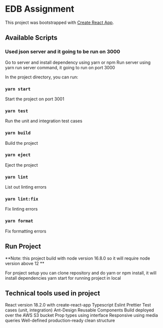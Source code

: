 # EDB Assignment

This project was bootstrapped with [Create React App](https://github.com/facebook/create-react-app).

## Available Scripts

###  Used json server and it going to be run on 3000 
Go to server and install dependency using yarn or npm 
Run server using yarn run server command, it going to run on port 3000

In the project directory, you can run:

### `yarn start`
Start the project on port 3001
### `yarn test`
Run the unit and integration test cases
### `yarn build`
Build the project
### `yarn eject`
Eject the project
### `yarn lint`
List out linting errors
### `yarn lint:fix`
Fix linting errors
### `yarn format`
Fix formatting errors

## Run Project
**Note: this project build with node version 16.8.0 so it will require node version above 12 **

For project setup you can clone repository and do yarn or npm install, it will install dependencies 
yarn start for running project in local

## Technical tools used in project
React version 18.2.0 with create-react-app
Typescript 
Eslint
Prettier
Test cases (unit, integration)
Ant-Design
Reusable Components
Build deployed over the AWS S3 bucket 
Prop types using interface
Responsive using media queries
Well-defined production-ready clean structure

